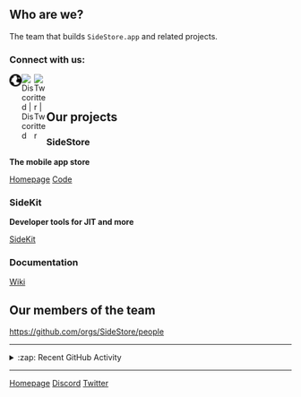 <!-- 
Docs: How to use GitHub README and actions to auto-generate embedded content.
https://github.com/anuraghazra/github-readme-stats
https://www.youtube.com/watch?v=n6d4KHSKqGk
https://github.com/rahuldkjain/github-profile-readme-generator
 -->

## Who are we?

The team that builds `SideStore.app` and related projects.

### Connect with us:

<!--
[![Website](https://img.shields.io/website?label=sidestore.io&style=for-the-badge&url=https://sidestore.io)](https://sidestore.io)
[![Twitter Follow](https://img.shields.io/twitter/follow/sidestore_io?color=1DA1F2&logo=twitter&style=for-the-badge)](https://twitter.com/intent/follow?original_referer=https%3A%2F%2Fgithub.com%2Fsidestore&screen_name=sidestore)
[![GitHub Followers](https://img.shields.io/github/followers/sidestore?style=for-the-badge)]()
[![GitHub Sponsors](https://img.shields.io/github/sponsors/sidestore?style=for-the-badge
)]() 
-->

[<img align="left" alt="sidestore.io" width="22px" src="https://raw.githubusercontent.com/iconic/open-iconic/master/svg/globe.svg" />][website]
[<img align="left" alt="Discord | Discord" width="22px" src="https://cdn.jsdelivr.net/npm/simple-icons@v3/icons/discord.svg" />][discord]
[<img align="left" alt="Twitter | Twitter" width="22px" src="https://cdn.jsdelivr.net/npm/simple-icons@v3/icons/twitter.svg" />][twitter]

<br />
<br />

## Our projects

### SideStore

__The mobile app store__

[Homepage][website]
[Code][git.sidestore]

### SideKit

__Developer tools for JIT and more__

[SideKit][git.sidekit]

### Documentation

[Wiki][wiki]

## Our members of the team

https://github.com/orgs/SideStore/people

---

<details>
  <summary>:zap: Recent GitHub Activity</summary>

<!--START_SECTION:activity-->
1. 🎉 Merged PR [#8](https://github.com/SideStore/Altcon/pull/8) in [SideStore/Altcon](https://github.com/SideStore/Altcon)
2. 🗣 Commented on [#8](https://github.com/SideStore/Altcon/issues/8) in [SideStore/Altcon](https://github.com/SideStore/Altcon)
3. 🎉 Merged PR [#151](https://github.com/SideStore/SideStore-Docs/pull/151) in [SideStore/SideStore-Docs](https://github.com/SideStore/SideStore-Docs)
4. 🗣 Commented on [#8](https://github.com/SideStore/Altcon/issues/8) in [SideStore/Altcon](https://github.com/SideStore/Altcon)
5. ❗️ Opened issue [#1053](https://github.com/SideStore/SideStore/issues/1053) in [SideStore/SideStore](https://github.com/SideStore/SideStore)
6. 🗣 Commented on [#8](https://github.com/SideStore/Altcon/issues/8) in [SideStore/Altcon](https://github.com/SideStore/Altcon)
7. 🗣 Commented on [#8](https://github.com/SideStore/Altcon/issues/8) in [SideStore/Altcon](https://github.com/SideStore/Altcon)
8. 💪 Opened PR [#8](https://github.com/SideStore/Altcon/pull/8) in [SideStore/Altcon](https://github.com/SideStore/Altcon)
9. ❗️ Opened issue [#1052](https://github.com/SideStore/SideStore/issues/1052) in [SideStore/SideStore](https://github.com/SideStore/SideStore)
10. 🗣 Commented on [#1051](https://github.com/SideStore/SideStore/issues/1051) in [SideStore/SideStore](https://github.com/SideStore/SideStore)
11. 🗣 Commented on [#1051](https://github.com/SideStore/SideStore/issues/1051) in [SideStore/SideStore](https://github.com/SideStore/SideStore)
12. 🗣 Commented on [#1051](https://github.com/SideStore/SideStore/issues/1051) in [SideStore/SideStore](https://github.com/SideStore/SideStore)
13. 🗣 Commented on [#1051](https://github.com/SideStore/SideStore/issues/1051) in [SideStore/SideStore](https://github.com/SideStore/SideStore)
14. 🗣 Commented on [#1051](https://github.com/SideStore/SideStore/issues/1051) in [SideStore/SideStore](https://github.com/SideStore/SideStore)
15. 💪 Opened PR [#1051](https://github.com/SideStore/SideStore/pull/1051) in [SideStore/SideStore](https://github.com/SideStore/SideStore)
16. 🗣 Commented on [#65](https://github.com/SideStore/SideStore/issues/65) in [SideStore/SideStore](https://github.com/SideStore/SideStore)
17. 🗣 Commented on [#156](https://github.com/SideStore/SideStore/issues/156) in [SideStore/SideStore](https://github.com/SideStore/SideStore)
18. 🗣 Commented on [#156](https://github.com/SideStore/SideStore/issues/156) in [SideStore/SideStore](https://github.com/SideStore/SideStore)
19. 🗣 Commented on [#1050](https://github.com/SideStore/SideStore/issues/1050) in [SideStore/SideStore](https://github.com/SideStore/SideStore)
20. 🗣 Commented on [#1050](https://github.com/SideStore/SideStore/issues/1050) in [SideStore/SideStore](https://github.com/SideStore/SideStore)
<!--END_SECTION:activity-->

</details>

---

[Homepage][patreon] [Discord][discord] [Twitter][twitter]

<!--
- [Patreon][patreon]
- [OpenCollective][opencollective]
- [YouTube][youtube]
-->

[website]: https://sidestore.io
[wiki]: https://wiki.sidestore.io
[twitter]: https://twitter.com/sidestore_io
[discord]: https://discord.gg/sidestore-949183273383395328
[youtube]: https://youtube.com/TODO
[patreon]: https://www.patreon.com/SideStore
[opencollective]: https://opencollective.com/TODO
[git.sidestore]: https://github.com/SideStore/SideStore/
[git.sidekit]: https://github.com/SideStore/SideKit

